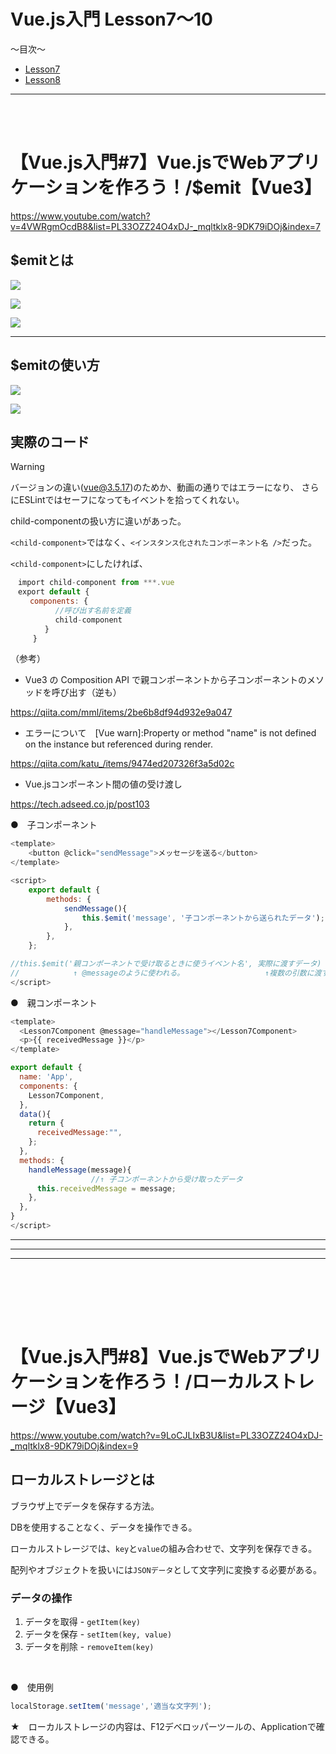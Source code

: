 # Vue.js入門 Lesson7～10

～目次～

- <a href="#L7">Lesson7</a>
- <a href="#L8">Lesson8</a>

---
<a name="#L7"></a>
<br><br>

# 【Vue.js入門#7】Vue.jsでWebアプリケーションを作ろう！/$emit【Vue3】

https://www.youtube.com/watch?v=4VWRgmOcdB8&list=PL33OZZ24O4xDJ-_mqltklx8-9DK79iDOj&index=7



## $emitとは


![](./images/Lesson07-01.png)

![](./images/Lesson07-02.png)

![](./images/Lesson07-03.png)


---


## $emitの使い方


![](./images/Lesson07-04.png)

![](./images/Lesson07-05.png)



## 実際のコード

> [!WARNING]
> 
> バージョンの違い(vue@3.5.17)のためか、動画の通りではエラーになり、
> さらにESLintではセーフになってもイベントを拾ってくれない。
> 

child-componentの扱い方に違いがあった。

`<child-component>`ではなく、`<インスタンス化されたコンポーネント名 />`だった。

`<child-component>`にしたければ、

```javascript
　import child-component from ***.vue
　export default {
 　　components: {
	 　　　//呼び出す名前を定義
	 　　　child-component
	 　 }
	 }
```


（参考）
- Vue3 の Composition API で親コンポーネントから子コンポーネントのメソッドを呼び出す（逆も）

https://qiita.com/mml/items/2be6b8df94d932e9a047


- エラーについて　[Vue warn]:Property or method "name" is not defined on the instance but referenced during render.

https://qiita.com/katu_/items/9474ed207326f3a5d02c


- Vue.jsコンポーネント間の値の受け渡し

https://tech.adseed.co.jp/post103



●　子コンポーネント

```javascript
<template>
    <button @click="sendMessage">メッセージを送る</button>
</template>

<script>
    export default {
        methods: {
            sendMessage(){
                this.$emit('message', '子コンポーネントから送られたデータ');
            },
        },
    };

//this.$emit('親コンポーネントで受け取るときに使うイベント名', 実際に渡すデータ)
//            ↑ @messageのように使われる。                  ↑複数の引数に渡すこともできる
</script>

```



●　親コンポーネント

```javascript
<template>
  <Lesson7Component @message="handleMessage"></Lesson7Component>
  <p>{{ receivedMessage }}</p>
</template>

export default {
  name: 'App',
  components: {
    Lesson7Component,
  },
  data(){
    return {
      receivedMessage:"",
    };
  },
  methods: {
    handleMessage(message){
                  //↑ 子コンポーネントから受け取ったデータ
      this.receivedMessage = message;
    },
  },
}
</script>

```

--------------------
--------------------
--------------------

<br><br>

<a name="#L8"></a>
<br><br>

# 【Vue.js入門#8】Vue.jsでWebアプリケーションを作ろう！/ローカルストレージ【Vue3】

https://www.youtube.com/watch?v=9LoCJLIxB3U&list=PL33OZZ24O4xDJ-_mqltklx8-9DK79iDOj&index=9


## ローカルストレージとは

ブラウザ上でデータを保存する方法。

DBを使用することなく、データを操作できる。

ローカルストレージでは、`key`と`value`の組み合わせで、文字列を保存できる。

配列やオブジェクトを扱いには`JSONデータ`として文字列に変換する必要がある。


### データの操作

1. データを取得 - `getItem(key)`
1. データを保存 - `setItem(key, value)`
1. データを削除 - `removeItem(key)`

<br>

●　使用例

```javascript
localStorage.setItem('message','適当な文字列');
```

★　ローカルストレージの内容は、F12デベロッパーツールの、Applicationで確認できる。


